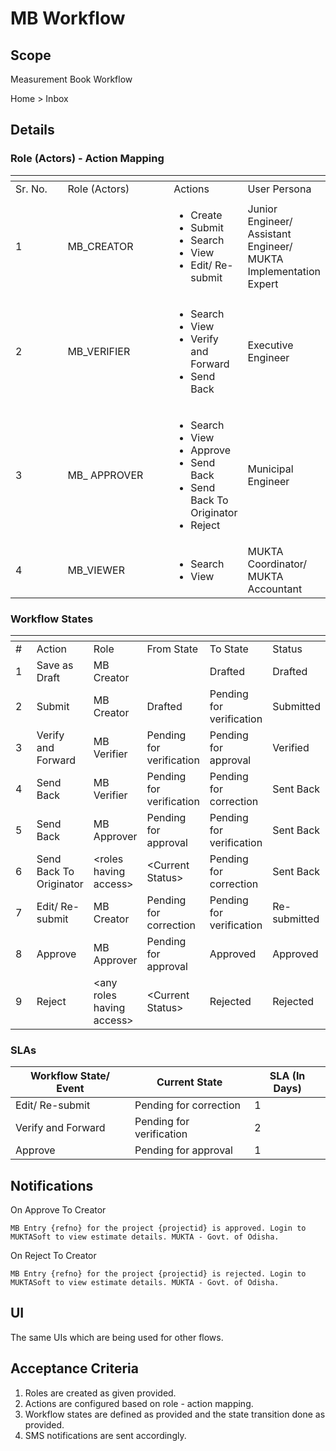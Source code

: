 # MB Workflow

## Scope

Measurement Book Workflow

Home > Inbox

## Details <a href="#details" id="details"></a>

### Role (Actors) - Action Mapping <a href="#role-28actors-29actionmapping" id="role-28actors-29actionmapping"></a>

<table data-header-hidden><thead><tr><th width="77"></th><th width="165"></th><th></th><th></th></tr></thead><tbody><tr><td>Sr. No.</td><td>Role (Actors)</td><td>Actions</td><td>User Persona</td></tr><tr><td>1</td><td>MB_CREATOR</td><td><ul><li>Create</li><li>Submit</li><li>Search</li><li>View</li><li>Edit/ Re-submit</li></ul></td><td>Junior Engineer/ Assistant Engineer/ MUKTA Implementation Expert</td></tr><tr><td>2</td><td>MB_VERIFIER</td><td><ul><li>Search</li><li>View</li><li>Verify and Forward</li><li>Send Back</li></ul></td><td>Executive Engineer</td></tr><tr><td>3</td><td>MB_ APPROVER</td><td><ul><li>Search</li><li>View</li><li>Approve</li><li>Send Back</li><li>Send Back To Originator</li><li>Reject</li></ul></td><td>Municipal Engineer</td></tr><tr><td>4</td><td>MB_VIEWER</td><td><ul><li>Search</li><li>View</li></ul></td><td>MUKTA Coordinator/ MUKTA Accountant</td></tr></tbody></table>

### Workflow States <a href="#workflowstates" id="workflowstates"></a>

<table data-header-hidden><thead><tr><th width="61"></th><th></th><th></th><th></th><th></th><th></th></tr></thead><tbody><tr><td>#</td><td>Action</td><td>Role</td><td>From State</td><td>To State</td><td>Status</td></tr><tr><td>1</td><td>Save as Draft</td><td>MB Creator</td><td> </td><td>Drafted</td><td>Drafted</td></tr><tr><td>2</td><td>Submit</td><td>MB Creator</td><td>Drafted</td><td>Pending for verification</td><td>Submitted</td></tr><tr><td>3</td><td>Verify and Forward</td><td>MB Verifier</td><td>Pending for verification</td><td>Pending for approval</td><td>Verified</td></tr><tr><td>4</td><td>Send Back</td><td>MB Verifier</td><td>Pending for verification</td><td>Pending for correction</td><td>Sent Back</td></tr><tr><td>5</td><td>Send Back</td><td>MB Approver</td><td>Pending for approval</td><td>Pending for verification</td><td>Sent Back</td></tr><tr><td>6</td><td>Send Back To Originator</td><td>&#x3C;roles having access></td><td>&#x3C;Current Status></td><td>Pending for correction</td><td>Sent Back</td></tr><tr><td>7</td><td>Edit/ Re-submit</td><td>MB Creator</td><td>Pending for correction</td><td>Pending for verification</td><td>Re-submitted</td></tr><tr><td>8</td><td>Approve</td><td>MB Approver</td><td>Pending for approval</td><td>Approved</td><td>Approved</td></tr><tr><td>9</td><td>Reject</td><td>&#x3C;any roles having access></td><td>&#x3C;Current Status></td><td>Rejected</td><td>Rejected</td></tr></tbody></table>

### SLAs <a href="#slas" id="slas"></a>

| **Workflow State/ Event** | **Current State**        | **SLA (In Days)** |
| ------------------------- | ------------------------ | ----------------- |
| Edit/ Re-submit           | Pending for correction   | 1                 |
| Verify and Forward        | Pending for verification | 2                 |
| Approve                   | Pending for approval     | 1                 |

## Notifications <a href="#notifications" id="notifications"></a>

On Approve To Creator

`MB Entry {refno} for the project {projectid} is approved. Login to MUKTASoft to view estimate details. MUKTA - Govt. of Odisha.`

On Reject To Creator

`MB Entry {refno} for the project {projectid} is rejected. Login to MUKTASoft to view estimate details. MUKTA - Govt. of Odisha.`

## UI <a href="#ui" id="ui"></a>

The same UIs which are being used for other flows.

## Acceptance Criteria <a href="#acceptancecriteria" id="acceptancecriteria"></a>

1. Roles are created as given provided.
2. Actions are configured based on role - action mapping.
3. Workflow states are defined as provided and the state transition done as provided.
4. SMS notifications are sent accordingly.
